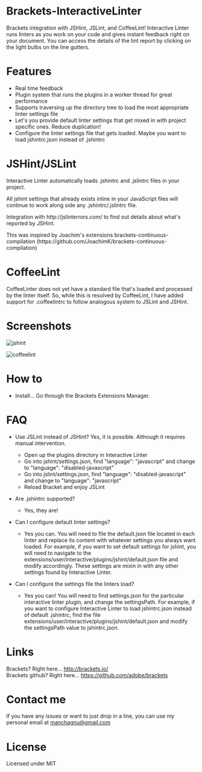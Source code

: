 Brackets-InteractiveLinter
===========================

<p>Brackets integration with JSHint, JSLint, and CoffeeLint!  Interactive Linter runs linters as you work on your code and gives instant feedback right on your document.  You can access the details of the lint report by clicking on the light bulbs on the line gutters.

Features
===================
- Real time feedback
- Plugin system that runs the plugins in a worker thread for great performance
- Supports traversing up the directory tree to load the most appropriate linter settings file
- Let's you provide default linter settings that get mixed in with project specific ones.  Reduce duplication!
- Configure the linter settings file that gets loaded. Maybe you want to load jshintrc.json instead of .jshintrc


JSHint/JSLint
===================
<p>Interactive Linter automatically loads .jshintrc and .jslintrc files in your project.</p>
<p>All jshint settings that already exists inline in your JavaScript files will continue to work along side any .jshintrc/.jslintrc file.</p>
<p>Integration with http://jslinterrors.com/ to find out details about what's reported by JSHint.</p>
<p>This was inspired by Joachim's extensions brackets-continuous-compilation (https://github.com/JoachimK/brackets-continuous-compilation)</p>


 CoffeeLint
===================
<p>CoffeeLinter does not yet have a standard file that's loaded and processed by the linter itself.  So, while this is resolved by CoffeeLint, I have added support for .coffeelintrc to follow analogous system to JSLint and JSHint.</p>

Screenshots
===================

![jshint](https://raw.github.com/wiki/MiguelCastillo/Brackets-InteractiveLinter/images/jshint.png)

![coffeelint](https://raw.github.com/wiki/MiguelCastillo/Brackets-InteractiveLinter/images/coffeelint.png)

How to
===================

* Install... Go through the Brackets Extensions Manager.


FAQ
===================

* Use JSLint instead of JSHint? Yes, it is possible. Although it requires manual intervention.
    - Open up the plugins directory in Interactive Linter
    - Go into jshint/settings.json, find "language": "javascript" and change to "language": "disabled-javascript"
    - Go into jslint/settings.json, find "language": "disabled-javascript" and change to "language": "javascript"
    - Reload Bracket and enjoy JSLint

* Are .jshintrc supported?
    - Yes, they are!

* Can I configure default linter settings?
    - Yes you can.  You will need to file the default.json file located in each linter and replace its content with whatever settings you always want loaded.  For example, if you want to set default settings for jshint, you will need to navigate to the extensions/user/interactive/plugins/jshint/default.json file and modify accordingly.  These settings are mixin in with any other settings found by Interactive Linter.

* Can I configure the settings file the linters load?
   - Yes you can!  You will need to find settings.json for the particular interactive linter plugin, and change the settingsPath.  For example, if you want to configure Interactive Linter to load jshintrc.json instead of default .jshintrc, find the file extensions/user/interactive/plugins/jshint/default.json and modify the settingsPath value to jshintrc.json. 


Links
===================
Brackets? Right here... http://brackets.io/ <br>
Brackets github? Right here... https://github.com/adobe/brackets


Contact me
===================

If you have any issues or want to just drop in a line, you can use my personal email at manchagnu@gmail.com

License
===================

Licensed under MIT

